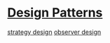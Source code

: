 # [Design Patterns](https://github.com/Khair9/Year-2-CompSci-Notes/blob/main/OOSE2/oose.md)

[strategy design](https://github.com/Khair9/Year-2-CompSci-Notes/blob/main/OOSE2/strategy%20design.md)
[observer design](https://github.com/Khair9/Year-2-CompSci-Notes/blob/main/OOSE2/ObserverPattern.md)
